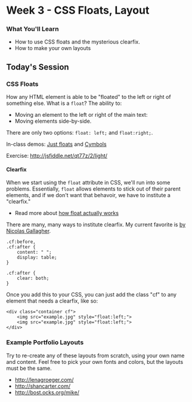 # Week 3 - CSS Floats, Layout

### What You'll Learn
* How to use CSS floats and the mysterious clearfix.
* How to make your own layouts

## Today's Session

### CSS Floats

How any HTML element is able to be "floated" to the left or right of something else. What is a `float`? The ability to:

- Moving an element to the left or right of the main text:
- Moving elements side-by-side.

There are only two options: `float: left;` and `float:right;`.

In-class demos: [Just floats](http://codepen.io/anon/pen/Byxzzx) and [Cymbols](http://codepen.io/anon/pen/gbzMLv)

Exercise: http://jsfiddle.net/qt77z/2/light/

#### Clearfix

When we start using the `float` attribute in CSS, we'll run into some problems. Essentially, `float` allows elements to stick out of their parent elements, and if we don't want that behavoir, we have to institute a "clearfix."
- Read more about [how float actually works](http://complexspiral.com/publications/containing-floats/)

There are many, many ways to institute clearfix. My current favorite is [by Nicolas Gallagher](http://nicolasgallagher.com/micro-clearfix-hack/).

```
.cf:before,
.cf:after {
    content: " ";
    display: table;
}

.cf:after {
    clear: both;
}
```

Once you add this to your CSS, you can just add the class "cf" to any element that needs a clearfix, like so:

```
<div class="container cf">
    <img src="example.jpg" style="float:left;">
    <img src="example.jpg" style="float:left;">
</div>
```

### Example Portfolio Layouts
Try to re-create any of these layouts from scratch, using your own name and content. Feel free to pick your own fonts and colors, but the layouts must be the same.

- http://lenagroeger.com/
- http://shancarter.com/
- http://bost.ocks.org/mike/






